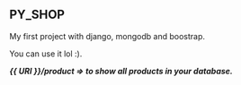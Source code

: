 ## PY_SHOP

My first project with django, mongodb and boostrap.

You can use it lol :). 

***{{ URI }}/product => to show all products in your database.***